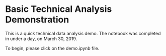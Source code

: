 # Basic Technical Analysis Demonstration
This is a quick technical data analysis demo. The notebook was completed in under a day, on March 30, 2019.

To begin, please click on the demo.ipynb file.
